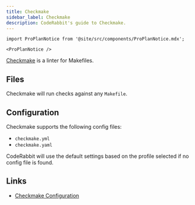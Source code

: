 ```yaml
---
title: Checkmake
sidebar_label: Checkmake
description: CodeRabbit's guide to Checkmake.
---
```


```mdx-code-block
import ProPlanNotice from '@site/src/components/ProPlanNotice.mdx';

<ProPlanNotice />
```

[Checkmake](https://github.com/mrtazz/checkmake) is a linter for Makefiles.

## Files

Checkmake will run checks against any `Makefile`.

## Configuration

Checkmake supports the following config files:

- `checkmake.yml`
- `checkmake.yaml`

CodeRabbit will use the default settings based on the profile selected if no config file is found.

## Links

- [Checkmake Configuration](https://github.com/mrtazz/checkmake#configuration)
